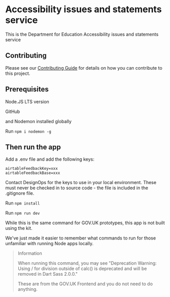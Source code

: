 # Accessibility issues and statements service

This is the Department for Education Accessibility issues and statements service

## Contributing
Please see our [Contributing Guide](CONTRIBUTING.md) for details on how you can contribute to this project.


## Prerequisites

Node.JS LTS version

GitHub

and Nodemon installed globally

Run `npm i nodemon -g`

## Then run the app

Add a .env file and add the following keys:

```
airtableFeedbackKey=xxx
airtableFeedbackBase=xxx
```
Contact DesignOps for the keys to use in your local environment. These must never be checked in to source code - the file is included in the .gitignore file.

Run `npm install`

Run `npm run dev`

While this is the same command for GOV.UK prototypes, this app is not built using the kit.

We've just made it easier to remember what commands to run for those unfamiliar with 
running Node apps locally.

> Information
>
> When running this command, you may see "Deprecation Warning: Using / for division outside of calc() is deprecated and will be removed in Dart Sass 2.0.0."
> 
> These are from the GOV.UK Frontend and you do not need to do anything.
